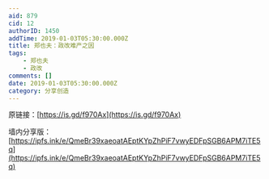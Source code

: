 ```yaml
---
aid: 879
cid: 12
authorID: 1450
addTime: 2019-01-03T05:30:00.000Z
title: 郑也夫：政改难产之因
tags:
    - 郑也夫
    - 政改
comments: []
date: 2019-01-03T05:30:00.000Z
category: 分享创造
---
```


原链接：[https://is.gd/f970Ax](https://is.gd/f970Ax)

墙内分享版：[https://ipfs.ink/e/QmeBr39xaeoatAEptKYpZhPiF7vwyEDFpSGB6APM7iTE5q](https://ipfs.ink/e/QmeBr39xaeoatAEptKYpZhPiF7vwyEDFpSGB6APM7iTE5q)
